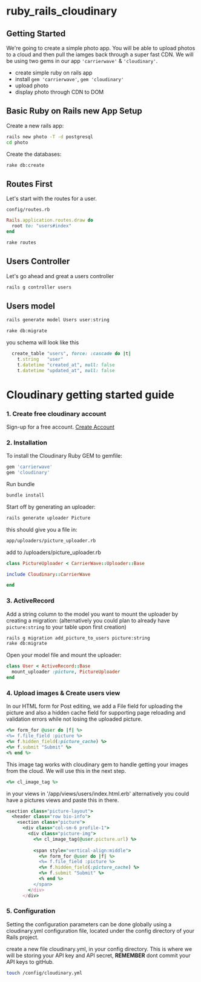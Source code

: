 # ruby_rails_cloudinary

## Getting Started

We're going to create a simple photo app. You will be able to upload photos to a cloud and then pull the iamges
back through a super fast CDN. We will be using two gems in our app `'carrierwave'` & `'cloudinary'`.

* create simple ruby on rails app
* install `gem 'carrierwave'`, `gem 'cloudinary'`
* upload photo
* display photo through CDN to DOM

## Basic Ruby on Rails new App Setup

Create a new rails app:
```bash
rails new photo -T -d postgresql
cd photo
```
Create the databases:
``` bash
rake db:create
```



## Routes First

Let's start with the routes for a user.

`config/routes.rb`

```ruby
Rails.application.routes.draw do
  root to: "users#index"
end
```
```bash
rake routes
```

## Users Controller 

Let's go ahead and great a users controller
```bash
rails g controller users
```

## Users model

```bash
rails generate model Users user:string
```
```bash
rake db:migrate
```
you schema will look like this
```ruby
  create_table "users", force: :cascade do |t|
    t.string   "user"
    t.datetime "created_at", null: false
    t.datetime "updated_at", null: false
```


# Cloudinary getting started guide

### 1. Create free cloudinary account

Sign-up for a free account.
[Create Account](http://cloudinary.com/)



### 2. Installation

To install the Cloudinary Ruby GEM to gemfile:
```ruby
gem 'carrierwave'
gem 'cloudinary'
```

Run bundle
```bash
bundle install
```
Start off by generating an uploader:
```bash
rails generate uploader Picture
```
this should give you a file in:
```bash
app/uploaders/picture_uploader.rb
```

add to /uploaders/picture_uploader.rb
```ruby
class PictureUploader < CarrierWave::Uploader::Base

include Cloudinary::CarrierWave

end
```

### 3. ActiveRecord

Add a string column to the model you want to mount the uploader by creating a migration:
(alternatively you could plan to already have `picture:string` to your table upon first creation)

```bash
rails g migration add_picture_to_users picture:string
rake db:migrate
```
Open your model file and mount the uploader:

```ruby
class User < ActiveRecord::Base
  mount_uploader :picture, PictureUploader
end
```


### 4. Upload images & Create users view

In our HTML form for Post editing, we add a File field for uploading the picture and also a hidden cache field for supporting page reloading and validation errors while not losing the uploaded picture.
```ruby
<%= form_for @user do |f| %>
<%= f.file_field :picture %>
<%= f.hidden_field(:picture_cache) %>
<%= f.submit "Submit" %>
<% end %>
```

This image tag works with cloudinary gem to handle getting your images from the cloud. We will use this in the next step.
```ruby
<%= cl_image_tag %>
```

in your views in '/app/views/users/index.html.erb' alternatively you could have a pictures views
and paste this in there.
```ruby
<section class="picture-layout">
  <header class="row bio-info">
    <section class="picture">
      <div class="col-sm-6 profile-1">
        <div class="picture-img">
          <%= cl_image_tag(@user.picture.url) %>
          
          <span style="vertical-align:middle">
            <%= form_for @user do |f| %>
            <%= f.file_field :picture %>
            <%= f.hidden_field(:picture_cache) %>
            <%= f.submit "Submit" %>
            <% end %>
          </span>
        </div>
      </div>
```

### 5. Configuration
Setting the configuration parameters can be done globally using a cloudinary.yml configuration file, located under the config directory of your Rails project.

create a new file cloudinary.yml, in your config directory. This is where we will be storing your API key and API secret, 
**REMEMBER** dont commit your API keys to gitHub.
```bash
touch /config/cloudinary.yml
```

